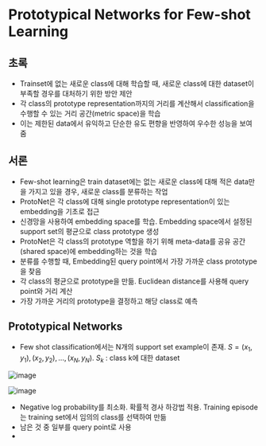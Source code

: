 # Prototypical Networks for Few-shot Learning 

## 초록

- Trainset에 없는 새로운 class에 대해 학습할 때, 새로운 class에 대한 dataset이 부족할 경우를 대처하기 위한 방안 제안
- 각 class의 prototype representation까지의 거리를 계산해서 classification을 수행할 수 있는 거리 공간(metric space)을 학습
- 이는 제한된 data에서 유익하고 단순한 유도 편향을 반영하여 우수한 성능을 보여줌

## 서론
- Few-shot learning은 train dataset에는 없는 새로운 class에 대해 적은 data만을 가지고 있을 경우, 새로운 class를 분류하는 작업
- ProtoNet은 각 class에 대해 single prototype representation이 있는 embedding을 기초로 접근
- 신경망을 사용하여 embedding space를 학습. Embedding space에서 설정된 support set의 평균으로 class prototype 생성
- ProtoNet은 각 class의 prototype 역할을 하기 위해 meta-data를 공유 공간(shared space)에 embedding하는 것을 학습
- 분류를 수행할 때, Embedding된 query point에서 가장 가까운 class prototype을 찾음
- 각 class의 평균으로 prototype을 만듦. Euclidean distance를 사용해 query point와 거리 계산
- 가장 가까운 거리의 prototype을 결정하고 해당 class로 예측

## Prototypical Networks

- Few shot classification에서는 N개의 support set example이 존재. $S={(x_1,y_1), (x_2,y_2),...,(x_N,y_N)}$. $S_k$ : class k에 대한 dataset

![image](https://github.com/user-attachments/assets/5f5ff1d1-b312-4a3f-b973-0444c4493caf)

![image](https://github.com/user-attachments/assets/2b06e5e0-c86f-4d07-9224-948facd6df1d)

- Negative log probability를 최소화. 확률적 경사 하강법 적용. Training episode는 training set에서 임의의 class를 선택하여 만듦
- 남은 것 중 일부를 query point로 사용
- 


